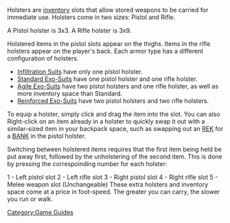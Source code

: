 Holsters are [inventory](inventory "wikilink") slots that allow stored
weapons to be carried for immediate use. Holsters come in two sizes:
Pistol and Rifle.

A Pistol holster is 3x3.
A Rifle holster is 3x9.

Holstered items in the pistol slots appear on the thighs. Items in the
rifle holsters appear on the player's back. Each armor type has a
different configuration of holsters.

-   [Infiltration Suits](Infiltration_Suit "wikilink") have only one
    pistol holster.
-   [Standard Exo-Suits](Standard_Exo-Suit "wikilink") have one pistol
    holster and one rifle holster.
-   [Agile Exo-Suits](Agile_Exo-Suit "wikilink") have two pistol
    holsters and one rifle holster, as well as more inventory space than
    Standard.
-   [Reinforced Exo-Suits](Reinforced_Exo-Suit "wikilink") have two
    pistol holsters and two rifle holsters.

To equip a holster, simply click and drag the item into the slot. You
can also Right-click on an item already in a holster to quickly swap it
out with a similar-sized item in your backpack space, such as swapping
out an [REK](Remote_Electronics_Kit "wikilink") for a
[BANK](BANK "wikilink") in the pistol holster.

Switching between holstered items requires that the first item being
held be put away first, followed by the unholstering of the second item.
This is done by pressing the correspoinding number for each holster:

1 - Left pistol slot
2 - Left rifle slot
3 - Right pistol slot
4 - Right rifle slot
5 - Melee weapon slot (Unchangeable)
These extra holsters and inventory space come at a price in foot-speed.
The greater you can carry, the slower you run or walk.

[Category:Game Guides](Category:Game_Guides "wikilink")